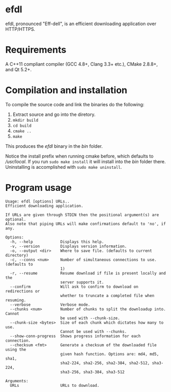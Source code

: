 efdl
====

efdl, pronounced "Eff-dell", is an efficient downloading application
over HTTP/HTTPS.

Requirements
============

A C++11 compliant compiler (GCC 4.8+, Clang 3.3+ etc.), CMake 2.8.8+,
and Qt 5.2+.

Compilation and installation
===========

To compile the source code and link the binaries do the following:

1. Extract source and go into the diretory.
2. `mkdir build`
3. `cd build`
4. `cmake ..`
5. `make`

This produces the *efdl* binary in the *bin* folder.

Notice the install prefix when running cmake before, which defaults to
*/usr/local*. If you run `sudo make install` it will install into the
*bin* folder there. Uninstalling is accomplished with `sudo make
uninstall`.

Program usage
====
```
Usage: efdl [options] URLs..
Efficient downloading application.

If URLs are given through STDIN then the positional argument(s) are optional.
Also note that piping URLs will make confirmations default to 'no', if any.

Options:
  -h, --help            Displays this help.
  -v, --version         Displays version information.
  -o, --output <dir>    Where to save file. (defaults to current directory)
  -c, --conns <num>     Number of simultaneous connections to use. (defaults to
                        1)
  -r, --resume          Resume download if file is present locally and the
                        server supports it.
  --confirm             Will ask to confirm to download on redirections or
                        whether to truncate a completed file when resuming.
  --verbose             Verbose mode.
  --chunks <num>        Number of chunks to split the downloadup into. Cannot
                        be used with --chunk-size.
  --chunk-size <bytes>  Size of each chunk which dictates how many to use.
                        Cannot be used with --chunks.
  --show-conn-progress  Shows progress information for each connection.
  --checksum <fmt>      Generate a checksum of the downloaded file using the
                        given hash function. Options are: md4, md5, sha1,
                        sha2-224, sha2-256, sha2-384, sha2-512, sha3-224,
                        sha3-256, sha3-384, sha3-512

Arguments:
  URLs                  URLs to download.
```

